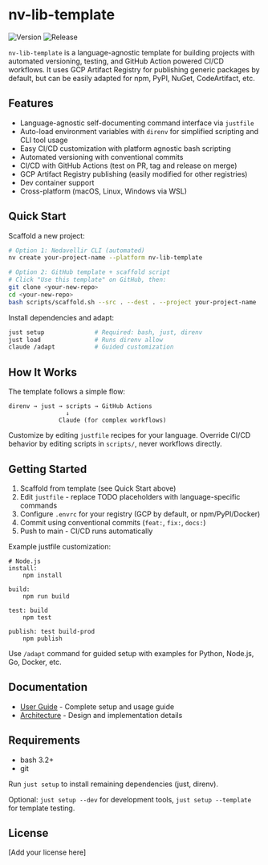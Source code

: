 # nv-lib-template

![Version](https://img.shields.io/github/v/release/cloudvoyant/nv-lib-template?label=version)
![Release](https://github.com/cloudvoyant/nv-lib-template/workflows/Release/badge.svg)

`nv-lib-template` is a language-agnostic template for building projects with automated versioning, testing, and GitHub Action powered CI/CD workflows. It uses GCP Artifact Registry for publishing generic packages by default, but can be easily adapted for npm, PyPI, NuGet, CodeArtifact, etc.

## Features

- Language-agnostic self-documenting command interface via `justfile`
- Auto-load environment variables with `direnv` for simplified scripting and CLI tool usage
- Easy CI/CD customization with platform agnostic bash scripting
- Automated versioning with conventional commits
- CI/CD with GitHub Actions (test on PR, tag and release on merge)
- GCP Artifact Registry publishing (easily modified for other registries)
- Dev container support
- Cross-platform (macOS, Linux, Windows via WSL)

## Quick Start

Scaffold a new project:

```bash
# Option 1: Nedavellir CLI (automated)
nv create your-project-name --platform nv-lib-template

# Option 2: GitHub template + scaffold script
# Click "Use this template" on GitHub, then:
git clone <your-new-repo>
cd <your-new-repo>
bash scripts/scaffold.sh --src . --dest . --project your-project-name
```

Install dependencies and adapt:

```bash
just setup              # Required: bash, just, direnv
just load               # Runs direnv allow
claude /adapt           # Guided customization
```

## How It Works

The template follows a simple flow:

```
direnv → just → scripts → GitHub Actions
                ↓
              Claude (for complex workflows)
```

Customize by editing `justfile` recipes for your language. Override CI/CD behavior by editing scripts in `scripts/`, never workflows directly.

## Getting Started

1. Scaffold from template (see Quick Start above)
2. Edit `justfile` - replace TODO placeholders with language-specific commands
3. Configure `.envrc` for your registry (GCP by default, or npm/PyPI/Docker)
4. Commit using conventional commits (`feat:`, `fix:`, `docs:`)
5. Push to main - CI/CD runs automatically

Example justfile customization:

```just
# Node.js
install:
    npm install

build:
    npm run build

test: build
    npm test

publish: test build-prod
    npm publish
```

Use `/adapt` command for guided setup with examples for Python, Node.js, Go, Docker, etc.

## Documentation

- [User Guide](docs/user-guide.md) - Complete setup and usage guide
- [Architecture](docs/architecture.md) - Design and implementation details

## Requirements

- bash 3.2+
- git

Run `just setup` to install remaining dependencies (just, direnv).

Optional: `just setup --dev` for development tools, `just setup --template` for template testing.

## License

[Add your license here]
